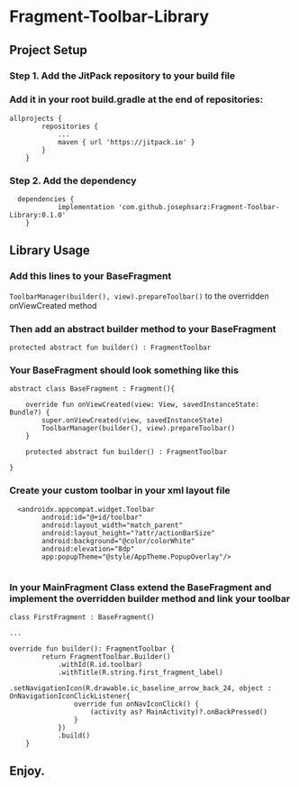 # Fragment-Toolbar-Library

## Project Setup

### Step 1. Add the JitPack repository to your build file
### Add it in your root build.gradle at the end of repositories:

```
allprojects {
		repositories {
			...
			maven { url 'https://jitpack.io' }
		}
	}
```

### Step 2. Add the dependency

```
  dependencies {
	        implementation 'com.github.josephsarz:Fragment-Toolbar-Library:0.1.0'
	}
```


## Library Usage

### Add this lines to your BaseFragment

`ToolbarManager(builder(), view).prepareToolbar()` to the overridden onViewCreated method

### Then add an abstract builder method to your BaseFragment

`protected abstract fun builder() : FragmentToolbar`

### Your BaseFragment should look something like this
```
abstract class BaseFragment : Fragment(){

    override fun onViewCreated(view: View, savedInstanceState: Bundle?) {
        super.onViewCreated(view, savedInstanceState)
        ToolbarManager(builder(), view).prepareToolbar()
    }

    protected abstract fun builder() : FragmentToolbar

}
```

### Create your custom toolbar in your xml layout file

```
  <androidx.appcompat.widget.Toolbar
        android:id="@+id/toolbar"
        android:layout_width="match_parent"
        android:layout_height="?attr/actionBarSize"
        android:background="@color/colorWhite"
        android:elevation="8dp"
        app:popupTheme="@style/AppTheme.PopupOverlay"/>
        
```

### In your MainFragment Class extend the BaseFragment and implement the overridden builder method and link your toolbar

```
class FirstFragment : BaseFragment() 

...

override fun builder(): FragmentToolbar {
        return FragmentToolbar.Builder()
            .withId(R.id.toolbar)
            .withTitle(R.string.first_fragment_label)
                .setNavigationIcon(R.drawable.ic_baseline_arrow_back_24, object : OnNavigationIconClickListener{
                override fun onNavIconClick() {
                    (activity as? MainActivity)?.onBackPressed()
                }
            })
            .build()
    }

```

## Enjoy.









